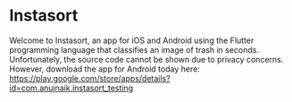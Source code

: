 # Instasort

Welcome to Instasort, an app for iOS and Android using the Flutter programming language that classifies an image of trash in seconds. Unfortunately, the source code cannot be shown due to privacy concerns. However, download the app for Android today here: https://play.google.com/store/apps/details?id=com.anujnaik.instasort_testing
